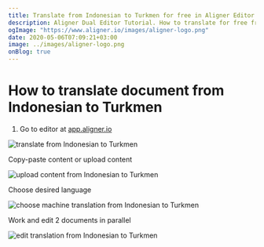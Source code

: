 ```yaml
---
title: Translate from Indonesian to Turkmen for free in Aligner Editor
description: Aligner Dual Editor Tutorial. How to translate for free from Indonesian to Turkmen. Aligner is multilingual document management platform. 
ogImage: "https://www.aligner.io/images/aligner-logo.png"
date: 2020-05-06T07:09:21+03:00
image: ../images/aligner-logo.png
onBlog: true
---
```


# How to translate document from Indonesian to Turkmen

1. Go to editor at [app.aligner.io](https://app.aligner.io "Aligner App web page")

![translate from Indonesian to Turkmen](../aligner-blank-editor.png "translate from Indonesian to Turkmen")

Copy-paste content or upload content

![upload content from Indonesian to Turkmen](../aligner-uploaded-document.png "upload content from Indonesian to Turkmen")

Choose desired language

![choose machine translation from Indonesian to Turkmen](../aligner-language-dropdown.png "choose machine translation from Indonesian to Turkmen")

Work and edit 2 documents in parallel

![edit translation from Indonesian to Turkmen](../aligner-double-sitded-editor.png "edit translation from Indonesian to Turkmen")

